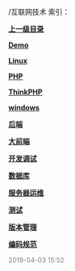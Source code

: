 /互联网技术 索引：


**[上一级目录](/index.md)**

**[Demo](/互联网技术/Demo/index.md)**

**[Linux](/互联网技术/Linux/index.md)**

**[PHP](/互联网技术/PHP/index.md)**

**[ThinkPHP](/互联网技术/ThinkPHP/index.md)**

**[windows](/互联网技术/windows/index.md)**

**[后端](/互联网技术/后端/index.md)**

**[大前端](/互联网技术/大前端/index.md)**

**[开发调试](/互联网技术/开发调试/index.md)**

**[数据库](/互联网技术/数据库/index.md)**

**[服务器运维](/互联网技术/服务器运维/index.md)**

**[测试](/互联网技术/测试/index.md)**

**[版本管理](/互联网技术/版本管理/index.md)**

**[编码规范](/互联网技术/编码规范/index.md)**


<font size=2 color='grey'> 2019-04-03 15:52 </font>